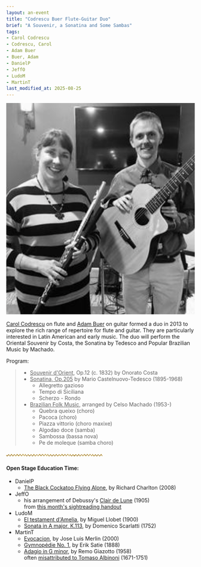 ```yaml
---
layout: an-event
title: "Codrescu Buer Flute-Guitar Duo"
brief: "A Souvenir, a Sonatina and Some Sambas"
tags:
- Carol Codrescu
- Codrescu, Carol
- Adam Buer
- Buer, Adam
- DanielP
- JeffO
- LudoM
- MartinT
last_modified_at: 2025-08-25
---
```

![Carol Codrescu (flute) and Adam Buer (guitar)](/pics/20250825-CodrescuBuer.png)

[Carol Codrescu](https://carolflute.com) on flute and [Adam Buer](https://www.adambuer.com/) on guitar formed a duo in 2013 to explore the rich range of repertoire for flute and guitar.  They are particularly interested in Latin American and early music.  The duo will perform the Oriental Souvenir by Costa, the Sonatina by Tedesco and Popular Brazilian Music by Machado.  

Program:
> * <ins>Souvenir d'Orient</ins>, Op.12 (c. 1832) by Onorato Costa
> * <ins>Sonatina, Op.205</ins> by Mario Castelnuovo-Tedesco (1895-1968)
>   - Allegretto gazioso
>   - Tempo di Siciliana
>   - Scherzo - Rondo
> * <ins>Brazilian Folk Music</ins>, arranged by Celso Machado (1953-)
>   - Quebra queixo (choro)
>   - Pacoca (choro)
>   - Piazza vittorio (choro maxixe)
>   - Algodao doce (samba)
>   - Sambossa (bassa nova)
>   - Pe de moleque (samba choro)

![line](/pics/wgly-line.png)

#### Open Stage Education Time: ####
* DanielP
   - [The Black Cockatoo Flying Alone](https://www.youtube.com/watch?v=bPlc1sbQqXw), by Richard Charlton (2008)
* JeffO
   - his arrangement of Debussy's [Clair de Lune](https://www.youtube.com/watch?v=0_RnlOWmZD4) (1905)  
   from [this month's sightreading handout](https://jjolson.net/BGS/Aug2025.html)
* LudoM
   - [El testament d'Amelia](https://www.youtube.com/watch?v=vmmLyNuUwxk&t=12s), by Miguel Llobet (1900)
   - [Sonata in A major, K.113](https://www.youtube.com/watch?v=zppRlbCPNjA), by Domenico Scarlatti (1752)
* MartinT
   - [Evocacion](https://www.youtube.com/watch?v=WvMKZKK6nFI), by Jose Luis Merlin (2000)
   - [Gymnopédie No. 1](https://www.youtube.com/watch?v=Dhv4F1pFWGo), by Erik Satie (1888)
   - [Adagio in G minor](https://www.youtube.com/watch?v=Q1uACEo0D_I), by Remo Giazotto (1958)  
   often [misattributed to Tomaso Albinoni](https://en.wikipedia.org/wiki/Adagio_in_G_minor) (1671-1751)

